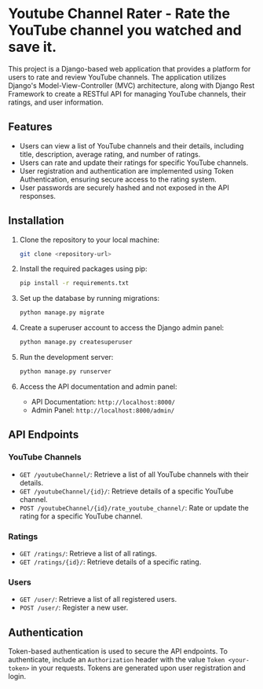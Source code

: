 

# Youtube Channel Rater - Rate the YouTube channel you watched and save it. 

This project is a Django-based web application that provides a platform for users to rate and review YouTube channels. The application utilizes Django's Model-View-Controller (MVC) architecture, along with Django Rest Framework to create a RESTful API for managing YouTube channels, their ratings, and user information.

## Features

- Users can view a list of YouTube channels and their details, including title, description, average rating, and number of ratings.
- Users can rate and update their ratings for specific YouTube channels.
- User registration and authentication are implemented using Token Authentication, ensuring secure access to the rating system.
- User passwords are securely hashed and not exposed in the API responses.

## Installation

1. Clone the repository to your local machine:

   ```bash
   git clone <repository-url>
   ```

2. Install the required packages using pip:

   ```bash
   pip install -r requirements.txt
   ```

3. Set up the database by running migrations:

   ```bash
   python manage.py migrate
   ```

4. Create a superuser account to access the Django admin panel:

   ```bash
   python manage.py createsuperuser
   ```

5. Run the development server:

   ```bash
   python manage.py runserver
   ```

6. Access the API documentation and admin panel:

   - API Documentation: `http://localhost:8000/`
   - Admin Panel: `http://localhost:8000/admin/`

## API Endpoints

### YouTube Channels

- `GET /youtubeChannel/`: Retrieve a list of all YouTube channels with their details.
- `GET /youtubeChannel/{id}/`: Retrieve details of a specific YouTube channel.
- `POST /youtubeChannel/{id}/rate_youtube_channel/`: Rate or update the rating for a specific YouTube channel.

### Ratings

- `GET /ratings/`: Retrieve a list of all ratings.
- `GET /ratings/{id}/`: Retrieve details of a specific rating.

### Users

- `GET /user/`: Retrieve a list of all registered users.
- `POST /user/`: Register a new user.

## Authentication

Token-based authentication is used to secure the API endpoints. To authenticate, include an `Authorization` header with the value `Token <your-token>` in your requests. Tokens are generated upon user registration and login.

